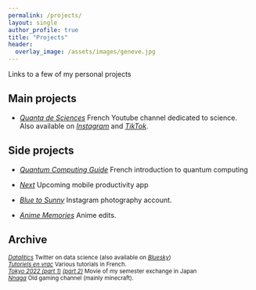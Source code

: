 ```yaml
---
permalink: /projects/
layout: single
author_profile: true
title: "Projects"
header:
  overlay_image: /assets/images/geneve.jpg
---
```


Links to a few of my personal projects

## Main projects

- [*Quanta de Sciences*](https://www.youtube.com/@sciences.quanta)
French Youtube channel dedicated to science.<br>
Also available on [*Instagram*](https://www.instagram.com/sciences.quanta) and [*TikTok*](https://www.tiktok.com/@sciences.quanta).



## Side projects

- [*Quantum Computing Guide*](https://github.com/3gaspo/guide-infoQ)
French introduction to quantum computing

- [*Next*](https://github.com/3gaspo/Next)
Upcoming mobile productivity app

- [*Blue to Sunny*](https://www.instagram.com/blueto_sunny/?hl=fr) Instagram photography account.

- [*Anime Memories*](https://www.youtube.com/@animemememories) Anime edits.


## Archive

<sub>[*Datalitics*](https://x.com/datalitics) Twitter on data science (also available on [*Bluesky*](https://bsky.app/profile/datalitics.bsky.social))</sub><br>
<sub>[*Tutoriels en vrac*](https://www.youtube.com/channel/UCo-qkV187HhALYFvtq8fYxA) Various tutorials in French.</sub><br>
<sub>[*Tokyo 2022 (part 1)*](https://vimeo.com/898535856) [*(part 2)*](https://vimeo.com/1019188913) Movie of my semester exchange in Japan</sub><br>
<sub>[*Nnaga*](https://www.youtube.com/@Gaspa93100) Old gaming channel (mainly minecraft).</sub><br>
